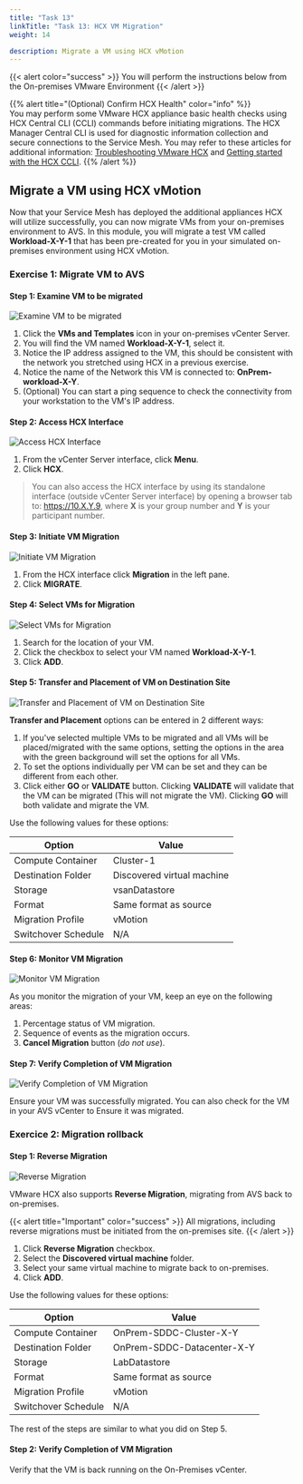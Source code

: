 ```yaml
---
title: "Task 13"
linkTitle: "Task 13: HCX VM Migration"
weight: 14

description: Migrate a VM using HCX vMotion
---
```


{{< alert color="success" >}}
You will perform the instructions below from the On-premises VMware Environment
{{< /alert >}}

{{% alert title="(Optional) Confirm HCX Health" color="info" %}}  
You may perform some VMware HCX appliance basic health checks using HCX Central CLI (CCLI) commands before initiating migrations. The HCX Manager Central CLI is used for diagnostic information collection and secure connections to the Service Mesh. You may refer to these articles for additional information: [Troubleshooting VMware HCX](https://defaultreasoning.com/2023/01/17/troubleshooting-vmware-hcx/) and [Getting started with the HCX CCLI](https://hcx.design/2019/11/08/getting-started-with-the-hcx-central-cli-ccli/).
{{% /alert %}} 

## **Migrate a VM using HCX vMotion**

Now that your Service Mesh has deployed the additional appliances HCX will utilize successfully, you can now migrate VMs from your on-premises environment to AVS. In this module, you will migrate a test VM called **Workload-X-Y-1** that has been pre-created for you in your simulated on-premises environment using HCX vMotion.

### **Exercise 1: Migrate VM to AVS**

#### Step 1: Examine VM to be migrated

![Examine VM to be migrated](Mod2Task13Pic1.png)

1. Click the **VMs and Templates** icon in your on-premises vCenter Server.
2. You will find the VM named **Workload-X-Y-1**, select it.
3. Notice the IP address assigned to the VM, this should be consistent with the network you stretched using HCX in a previous exercise.
4. Notice the name of the Network this VM is connected to: **OnPrem-workload-X-Y**.
5. (Optional) You can start a ping sequence to check the connectivity from your workstation to the VM's IP address.

#### Step 2: Access HCX Interface

![Access HCX Interface](Mod2Task13Pic2.png)

1. From the vCenter Server interface, click **Menu**.
2. Click **HCX**.

> You can also access the HCX interface by using its standalone interface (outside vCenter Server interface) by opening a browser tab to: https://10.X.Y.9, where **X** is your group number and **Y** is your participant number.

#### Step 3: Initiate VM Migration

![Initiate VM Migration](Mod2Task13Pic3.png)

1. From the HCX interface click **Migration** in the left pane.
2. Click **MIGRATE**.


#### Step 4: Select VMs for Migration

![Select VMs for Migration](Mod2Task13Pic4.png)

1. Search for the location of your VM.
2. Click the checkbox to select your VM named **Workload-X-Y-1**.
3. Click **ADD**.

#### Step 5: Transfer and Placement of VM on Destination Site

![Transfer and Placement of VM on Destination Site](Mod2Task13Pic5.png)

**Transfer and Placement** options can be entered in 2 different ways:
1. If you've selected multiple VMs to be migrated and all VMs will be placed/migrated with the same options, setting the options in the area with the green background will set the options for all VMs.
2. To set the options individually per VM can be set and they can be different from each other.
3. Click either **GO** or **VALIDATE** button. Clicking **VALIDATE** will validate that the VM can be migrated (This will not migrate the VM). Clicking **GO** will both validate and migrate the VM.

Use the following values for these options:

|       Option        |    Value                   |
|---------------------|----------------------------|
| Compute Container   | Cluster-1                  |
| Destination Folder  | Discovered virtual machine |
| Storage             | vsanDatastore              |
| Format              | Same format as source      |
| Migration Profile   | vMotion                    |
| Switchover Schedule | N/A                        |

#### Step 6: Monitor VM Migration

![Monitor VM Migration](Mod2Task13Pic6.png)

As you monitor the migration of your VM, keep an eye on the following areas:
1. Percentage status of VM migration.
2. Sequence of events as the migration occurs.
3. **Cancel Migration** button (*do not use*).

#### Step 7: Verify Completion of VM Migration

![Verify Completion of VM Migration](Mod2Task13Pic7.png)

Ensure your VM was successfully migrated. You can also check for the VM in your AVS vCenter to Ensure it was migrated.

### Exercice 2: Migration rollback

#### Step 1: Reverse Migration

![Reverse Migration](Mod2Task13Pic8.png)

VMware HCX also supports **Reverse Migration**, migrating from AVS back to on-premises. 

{{< alert title="Important" color="success" >}}
All migrations, including reverse migrations must be initiated from the on-premises site.
{{< /alert >}}

1. Click **Reverse Migration** checkbox.
2. Select the **Discovered virtual machine** folder.
3. Select your same virtual machine to migrate back to on-premises.
4. Click **ADD**.

Use the following values for these options:

|       Option        |    Value                   |
|---------------------|----------------------------|
| Compute Container   | OnPrem-SDDC-Cluster-X-Y    |
| Destination Folder  | OnPrem-SDDC-Datacenter-X-Y |
| Storage             | LabDatastore               |
| Format              | Same format as source      |
| Migration Profile   | vMotion                    |
| Switchover Schedule | N/A                        |

The rest of the steps are similar to what you did on Step 5.

#### Step 2: Verify Completion of VM Migration

Verify that the VM is back running on the On-Premises vCenter.